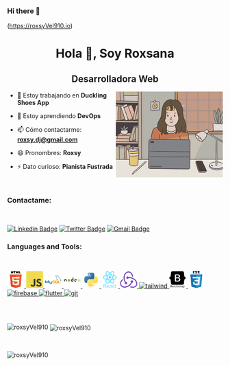 ### Hi there 👋

(https://roxsyVel910.io)
<h1 align="center">Hola 👋, Soy Roxsana </h1>
<h2 align="center"> Desarrolladora Web </h2>
<img align="right" alt="Coding" width="250" src="https://raw.githubusercontent.com/roxsyVel910/roxsyVel910/main/img/roxsy.gif">


- 🔭 Estoy trabajando en **Duckling Shoes App**

- 🌱 Estoy aprendiendo **DevOps**

- 📫 Cómo contactarme: **roxsy.dj@gmail.com** 

- 😄 Pronombres: **Roxsy** 

- ⚡ Dato curioso: **Pianista Fustrada** 

<br>

<h3 align="left">Contactame:</h3>
<br>

[![Linkedin Badge](https://img.shields.io/badge/-roxsanavelasquez-blue?style=flat&logo=Linkedin&logoColor=white&link=https://www.linkedin.com/in/roxsanavelasquez/)](https://www.linkedin.com/in/roxsanavelasquez/)
[![Twitter Badge](https://img.shields.io/badge/-@_LjRoxsy-1ca0f1?style=flat&labelColor=1ca0f1&logo=twitter&logoColor=white&link=https://twitter.com/LjRoxsy)](https://twitter.com/LjRoxsy)
[![Gmail Badge](https://img.shields.io/badge/-roxsy.dj-c14438?style=flat&logo=Gmail&logoColor=white&link=mailto:roxsy.dj@gmail.com)](mailto:roxsy.dj@gmail.com)




<h3 align="left">Languages and Tools:</h3>
<br>

<p align="left">  <a href="https://www.w3.org/html/" target="_blank" rel="noreferrer"> <img src="https://raw.githubusercontent.com/devicons/devicon/master/icons/html5/html5-original-wordmark.svg" alt="html5" width="40" height="40"/> </a>  <a href="https://developer.mozilla.org/en-US/docs/Web/JavaScript" target="_blank" rel="noreferrer"> <img src="https://raw.githubusercontent.com/devicons/devicon/master/icons/javascript/javascript-original.svg" alt="javascript" width="40" height="40"/> </a> <a href="https://www.mysql.com/" target="_blank" rel="noreferrer"> <img src="https://raw.githubusercontent.com/devicons/devicon/master/icons/mysql/mysql-original-wordmark.svg" alt="mysql" width="40" height="40"/> </a>  <a href="https://nodejs.org" target="_blank" rel="noreferrer"> <img src="https://raw.githubusercontent.com/devicons/devicon/master/icons/nodejs/nodejs-original-wordmark.svg" alt="nodejs" width="40" height="40"/> </a>  <a href="https://www.python.org" target="_blank" rel="noreferrer"> <img src="https://raw.githubusercontent.com/devicons/devicon/master/icons/python/python-original.svg" alt="python" width="40" height="40"/> </a> <a href="https://reactjs.org/" target="_blank" rel="noreferrer"> <img src="https://raw.githubusercontent.com/devicons/devicon/master/icons/react/react-original-wordmark.svg" alt="react" width="40" height="40"/> </a>  <a href="https://redux.js.org" target="_blank" rel="noreferrer"> <img src="https://raw.githubusercontent.com/devicons/devicon/master/icons/redux/redux-original.svg" alt="redux" width="40" height="40"/> </a> <a href="https://tailwindcss.com/" target="_blank" rel="noreferrer"> <img src="https://www.vectorlogo.zone/logos/tailwindcss/tailwindcss-icon.svg" alt="tailwind" width="40" height="40"/> </a>   <a href="https://getbootstrap.com" target="_blank" rel="noreferrer"> <img src="https://raw.githubusercontent.com/devicons/devicon/master/icons/bootstrap/bootstrap-plain-wordmark.svg" alt="bootstrap" width="40" height="40"/> </a>   
<a href="https://www.w3schools.com/css/" target="_blank" rel="noreferrer"> <img src="https://raw.githubusercontent.com/devicons/devicon/master/icons/css3/css3-original-wordmark.svg" alt="css3" width="40" height="40"/> </a> 
<a href="https://firebase.google.com/" target="_blank" rel="noreferrer"> <img src="https://www.vectorlogo.zone/logos/firebase/firebase-icon.svg" alt="firebase" width="40" height="40"/> </a> <a href="https://flutter.dev" target="_blank" rel="noreferrer"> <img src="https://www.vectorlogo.zone/logos/flutterio/flutterio-icon.svg" alt="flutter" width="40" height="40"/> </a> <a href="https://git-scm.com/" target="_blank" rel="noreferrer"> <img src="https://www.vectorlogo.zone/logos/git-scm/git-scm-icon.svg" alt="git" width="40" height="40"/> </a>   </p>

<br> 

<br>

<p><img align="left" src="https://github-readme-stats.vercel.app/api/top-langs?username=roxsyVel910&show_icons=true&locale=en&layout=compact&theme=tokyonight" alt="roxsyVel910" /></p>

<p>&nbsp;<img align="center" src="https://github-readme-stats.vercel.app/api?username=roxsyVel910&show_icons=true&locale=en&theme=tokyonight" alt="roxsyVel910" /></p>
<br>
<p><img align="center" src="https://github-readme-streak-stats.herokuapp.com/?user=roxsyVel910&&theme=tokyonight" alt="roxsyVel910" /></p>
